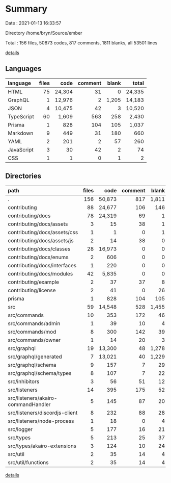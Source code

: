 # Summary

Date : 2021-01-13 16:33:57

Directory /home/bryn/Source/ember

Total : 156 files,  50873 codes, 817 comments, 1811 blanks, all 53501 lines

[details](details.md)

## Languages
| language | files | code | comment | blank | total |
| :--- | ---: | ---: | ---: | ---: | ---: |
| HTML | 75 | 24,304 | 31 | 0 | 24,335 |
| GraphQL | 1 | 12,976 | 2 | 1,205 | 14,183 |
| JSON | 4 | 10,475 | 42 | 3 | 10,520 |
| TypeScript | 60 | 1,609 | 563 | 258 | 2,430 |
| Prisma | 1 | 828 | 104 | 105 | 1,037 |
| Markdown | 9 | 449 | 31 | 180 | 660 |
| YAML | 2 | 201 | 2 | 57 | 260 |
| JavaScript | 3 | 30 | 42 | 2 | 74 |
| CSS | 1 | 1 | 0 | 1 | 2 |

## Directories
| path | files | code | comment | blank | total |
| :--- | ---: | ---: | ---: | ---: | ---: |
| . | 156 | 50,873 | 817 | 1,811 | 53,501 |
| contributing | 88 | 24,677 | 106 | 146 | 24,929 |
| contributing/docs | 78 | 24,319 | 69 | 1 | 24,389 |
| contributing/docs/assets | 3 | 15 | 38 | 1 | 54 |
| contributing/docs/assets/css | 1 | 1 | 0 | 1 | 2 |
| contributing/docs/assets/js | 2 | 14 | 38 | 0 | 52 |
| contributing/docs/classes | 28 | 16,973 | 0 | 0 | 16,973 |
| contributing/docs/enums | 2 | 606 | 0 | 0 | 606 |
| contributing/docs/interfaces | 1 | 220 | 0 | 0 | 220 |
| contributing/docs/modules | 42 | 5,835 | 0 | 0 | 5,835 |
| contributing/example | 2 | 37 | 37 | 8 | 82 |
| contributing/license | 2 | 41 | 0 | 26 | 67 |
| prisma | 1 | 828 | 104 | 105 | 1,037 |
| src | 59 | 14,548 | 528 | 1,455 | 16,531 |
| src/commands | 10 | 353 | 172 | 46 | 571 |
| src/commands/admin | 1 | 39 | 10 | 4 | 53 |
| src/commands/mod | 8 | 300 | 142 | 39 | 481 |
| src/commands/owner | 1 | 14 | 20 | 3 | 37 |
| src/graphql | 19 | 13,300 | 48 | 1,278 | 14,626 |
| src/graphql/generated | 7 | 13,021 | 40 | 1,229 | 14,290 |
| src/graphql/schema | 9 | 157 | 7 | 29 | 193 |
| src/graphql/schema/types | 8 | 107 | 7 | 22 | 136 |
| src/inhibitors | 3 | 56 | 51 | 12 | 119 |
| src/listeners | 14 | 395 | 175 | 52 | 622 |
| src/listeners/akairo-commandHandler | 5 | 145 | 87 | 20 | 252 |
| src/listeners/discordjs-client | 8 | 232 | 88 | 28 | 348 |
| src/listeners/node-process | 1 | 18 | 0 | 4 | 22 |
| src/logger | 5 | 177 | 16 | 21 | 214 |
| src/types | 5 | 213 | 25 | 37 | 275 |
| src/types/akairo-extensions | 3 | 124 | 10 | 24 | 158 |
| src/util | 2 | 35 | 14 | 4 | 53 |
| src/util/functions | 2 | 35 | 14 | 4 | 53 |

[details](details.md)